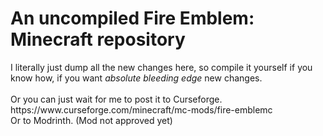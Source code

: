 <h1><b>An uncompiled Fire Emblem: Minecraft repository</b></h1>
I literally just dump all the new changes here, so compile it yourself if you know how, if you want <i>absolute bleeding edge</i> new changes.
<br>
<br>
Or you can just wait for me to post it to Curseforge.
https://www.curseforge.com/minecraft/mc-mods/fire-emblemc
<br>
Or to Modrinth.
(Mod not approved yet)
